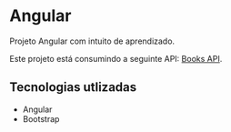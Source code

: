 # Angular

Projeto Angular com intuito de aprendizado.

Este projeto está consumindo a seguinte API: <a href="https://github.com/V1nicius00/books-api">Books API<a/>.

## Tecnologias utlizadas

- Angular
- Bootstrap
